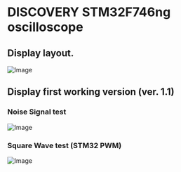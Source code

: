 # DISCOVERY STM32F746ng oscilloscope

## Display layout.
![Image](https://github.com/user-attachments/assets/aeeac5f0-eeb4-4497-806b-e69480440b14)

## Display first working version (ver. 1.1) 

### Noise Signal test  
![Image](https://github.com/user-attachments/assets/60c8663d-064e-4e49-b82e-e858f35128ea)

### Square Wave test (STM32 PWM)
![Image](https://github.com/user-attachments/assets/4d3d4904-11e1-4e6a-9687-f9dcfdda9d1f) 
